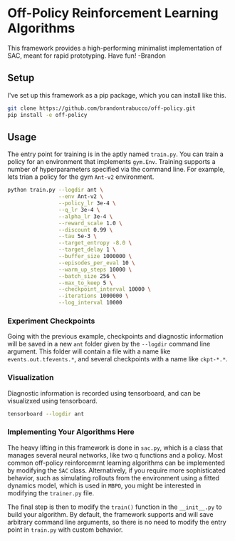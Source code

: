 # Off-Policy Reinforcement Learning Algorithms

This framework provides a high-performing minimalist implementation of SAC, meant for rapid prototyping. Have fun! -Brandon

## Setup

I've set up this framework as a pip package, which you can install like this.

```bash
git clone https://github.com/brandontrabucco/off-policy.git
pip install -e off-policy
```

## Usage

The entry point for training is in the aptly named `train.py`. You can train a policy for an environment that implements `gym.Env`. Training supports a number of hyperparameters specified via the command line. For example, lets trian a policy for the gym `Ant-v2` environment.

```bash
python train.py --logdir ant \
                --env Ant-v2 \
                --policy_lr 3e-4 \
                --q_lr 3e-4 \
                --alpha_lr 3e-4 \
                --reward_scale 1.0 \
                --discount 0.99 \
                --tau 5e-3 \
                --target_entropy -8.0 \
                --target_delay 1 \
                --buffer_size 1000000 \
                --episodes_per_eval 10 \
                --warm_up_steps 10000 \
                --batch_size 256 \
                --max_to_keep 5 \
                --checkpoint_interval 10000 \
                --iterations 1000000 \
                --log_interval 10000
```

### Experiment Checkpoints

Going with the previous example, checkpoints and diagnostic information will be saved in a new `ant` folder given by the `--logdir` command line argument. This folder will contain a file with a name like `events.out.tfevents.*`, and several checkpoints with a name like `ckpt-*.*`. 

### Visualization

Diagnostic information is recorded using tensorboard, and can be visualizxed using tensorboard. 

```bash
tensorboard --logdir ant
```

### Implementing Your Algorithms Here

The heavy lifting in this framework is done in `sac.py`, which is a class that manages several neural networks, like two q functions and a policy. Most common off-policy reinforcemrnt learning algorithms can be implemented by modifying the `SAC` class. Alternatively, if you require more sophisticated behavior, such as simulating rollouts from the environment using a fitted dynamics model, which is used in `MBPO`, you might be interested in modifying the `trainer.py` file.

The final step is then to modify the `train()` function in the `__init__.py` to build your algorithm. By default, the framework supports and will save arbitrary command line arguments, so there is no need to modify the entry point in `train.py` with custom behavior.
